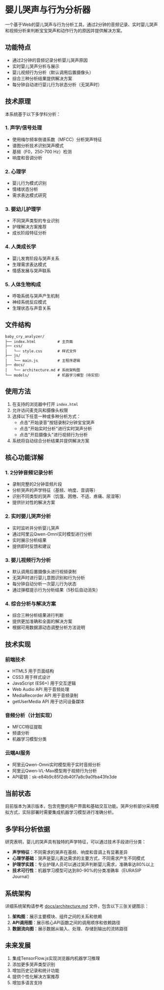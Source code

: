 # 婴儿哭声与行为分析器

一个基于Web的婴儿哭声与行为分析工具，通过2分钟的音频记录、实时婴儿哭声和视频分析来判断宝宝哭声和动作行为的原因并提供解决方案。

## 功能特点

- 通过2分钟的音频记录分析婴儿哭声原因
- 实时婴儿哭声分析与展示
- 婴儿视频行为分析（默认调用后置摄像头）
- 综合三种分析结果提供解决方案
- 每分钟自动进行婴儿行为状态分析（无哭声时）

## 技术原理

本系统基于以下多学科分析：

### 1. 声学/信号处理
- 使用梅尔频率倒谱系数（MFCC）分析哭声特征
- 谱图分析技术识别哭声模式
- 基频（F0，250-700 Hz）检测
- 响度和音调分析

### 2. 心理学
- 婴儿行为模式识别
- 情绪状态分析
- 需求表达模式研究

### 3. 婴幼儿护理学
- 不同哭声类型的专业识别
- 护理解决方案推荐
- 成长阶段特征分析

### 4. 人类成长学
- 婴儿发育阶段与哭声关系
- 生理需求表达模式
- 情感发展与哭声联系

### 5. 人体生物构成
- 呼吸系统与哭声产生机制
- 神经系统反应模式
- 生理状态与声音关系

## 文件结构

```
baby_cry_analyzer/
├── index.html          # 主页面
├── css/
│   └── style.css       # 样式文件
├── js/
│   └── main.js         # 主程序逻辑
├── docs/
│   └── architecture.md # 系统架构图
└── models/             # 机器学习模型（待实现）
```

## 使用方法

1. 在支持的浏览器中打开 `index.html`
2. 允许访问麦克风和摄像头权限
3. 选择以下任意一种或多种分析方式：
   - 点击"开始录音"按钮录制2分钟宝宝哭声
   - 点击"开始实时分析"进行实时哭声分析
   - 点击"开启摄像头"进行视频行为分析
4. 系统将自动综合分析结果并提供解决方案

## 核心功能详解

### 1. 2分钟音频记录分析
- 录制完整的2分钟音频片段
- 分析哭声的声学特征（基频、响度、音调等）
- 识别不同类型的哭声（饥饿、困倦、不适、疼痛、尿湿等）
- 提供针对性的解决方案

### 2. 实时婴儿哭声分析
- 实时监听并分析婴儿哭声
- 通过阿里云Qwen-Omni实时模型进行分析
- 实时展示分析结果
- 提供即时反馈和建议

### 3. 婴儿视频行为分析
- 默认调用后置摄像头进行视频录制
- 无哭声时进行婴儿意图识别和行为分析
- 每分钟自动分析一次婴儿行为状态
- 通过弹框提示行为分析结果（5秒后自动消失）

### 4. 综合分析与解决方案
- 综合三种分析结果进行判断
- 提供更加准确和全面的解决方案
- 根据可用数据源动态调整分析方法说明

## 技术实现

### 前端技术
- HTML5 用于页面结构
- CSS3 用于样式设计
- JavaScript (ES6+) 用于交互逻辑
- Web Audio API 用于音频处理
- MediaRecorder API 用于音频录制
- getUserMedia API 用于访问设备媒体

### 音频分析（计划实现）
- MFCC特征提取
- 频谱分析
- 机器学习模型分类

### 云端AI服务
- 阿里云Qwen-Omni实时模型用于实时音频分析
- 阿里云Qwen-VL-Max模型用于视频行为分析
- API密钥：sk-e84b9c85f2db40f7a8c9a0fba43fe3de

## 当前状态

目前版本为演示版本，包含完整的用户界面和基础交互功能。哭声分析部分采用模拟方式，实际部署时需要集成机器学习模型进行准确分析。

## 多学科分析依据

研究表明，婴儿的哭声具有独特的声学特征，可以通过技术手段进行分类：

- **声学特征**：不同需求的哭声在基频、响度和音调上有显著差异
- **心理学基础**：哭声是婴儿表达需求的主要方式，不同需求产生不同模式
- **护理学实践**：专业护理人员可以通过哭声判断婴儿需求，准确率达80%以上
- **技术可行性**：机器学习模型可达到80-90%的分类准确率（EURASIP Journal）

## 系统架构

详细系统架构请参考 [docs/architecture.md](docs/architecture.md) 文件，包含以下三张关键图示：

1. **架构图**：展示主要模块、组件之间的关系和依赖
2. **API调用图**：展示核心API函数之间的调用顺序和依赖路径
3. **数据流向图**：展示数据从输入、处理、存储到输出的流转路径

## 未来发展

1. 集成TensorFlow.js实现浏览器内机器学习推理
2. 添加更多哭声类型识别
3. 增加历史记录和统计功能
4. 提供个性化解决方案推荐
5. 增加多语言支持